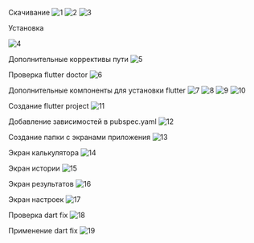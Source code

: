 Скачивание 
![1](https://github.com/user-attachments/assets/539fa2d5-6380-48c2-b213-5cda9e955069)
![2](https://github.com/user-attachments/assets/14aa6c2a-e2f4-4320-848b-47b8af53f32c)
![3](https://github.com/user-attachments/assets/f86e2e0c-be51-4259-a408-1f33ce0259aa)

Установка

![4](https://github.com/user-attachments/assets/3ddf8eff-9e26-492c-bb59-f2c52b457e6b)

Дополнительные коррективы пути 
![5](https://github.com/user-attachments/assets/bc49d971-0867-4a56-8c90-d3f5f88fd749)

Проверка flutter doctor
![6](https://github.com/user-attachments/assets/5f77e933-2b28-4330-af3c-ed632737420d)

Дополнительные компоненты для установки flutter 
![7](https://github.com/user-attachments/assets/3d14c6c9-e64f-413c-88cb-338be4563acf)
![8](https://github.com/user-attachments/assets/3fea3379-228e-47dc-af18-f1a4be7722e2)
![9](https://github.com/user-attachments/assets/d47c15f2-56d2-413c-a716-1e4b0225408b)
![10](https://github.com/user-attachments/assets/10ad58d7-0219-432e-8c21-91d1196ee395)

Создание flutter project
![11](https://github.com/user-attachments/assets/89261bb1-ab29-47e4-8f6a-b9fe18be174a)

Добавление зависимостей в pubspec.yaml
![12](https://github.com/user-attachments/assets/e5424b4c-35b4-405b-b24f-939fcde840c6)

Создание папки с экранами приложения
![13](https://github.com/user-attachments/assets/73387dda-244c-4f2d-866c-3c1bf197ad3a)

Экран калькулятора
![14](https://github.com/user-attachments/assets/a4863c26-faae-4c30-86df-15b9f5b4266d)

Экран истории
![15](https://github.com/user-attachments/assets/726c095f-e634-4ac5-b5f7-3c74537de348)

Экран результатов
![16](https://github.com/user-attachments/assets/6e5a1775-daa8-4681-a38a-058a1ea46019)

Экран настроек
![17](https://github.com/user-attachments/assets/00d303d7-7700-4b10-96c9-c8a21b825ca9)

Проверка dart fix
![18](https://github.com/user-attachments/assets/3a55e213-9988-458e-883f-fc0295ca3b75)

Применение dart fix
![19](https://github.com/user-attachments/assets/71b3014d-ce17-4218-8a10-69c9dab58734)

